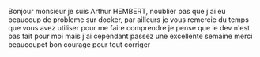 Bonjour monsieur je suis Arthur HEMBERT, noublier pas que j'ai eu beaucoup de probleme sur docker, par ailleurs je vous remercie du temps que vous avez utiliser pour me faire comprendre je pense que le dev n'est pas fait pour moi mais j'ai cependant passez une excellente semaine merci beaucoupet 
bon courage pour tout corriger
